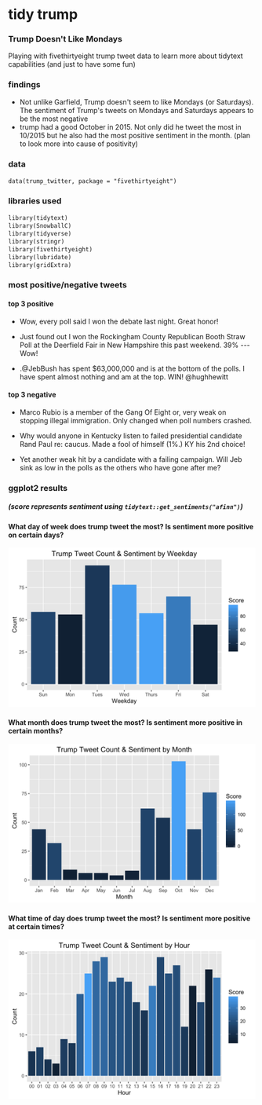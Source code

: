 # tidy trump
### Trump Doesn't Like Mondays

Playing with fivethirtyeight trump tweet data to learn more about tidytext capabilities (and just to have some fun)

### findings
 * Not unlike Garfield, Trump doesn't seem to like Mondays (or Saturdays).  The sentiment of Trump's tweets on Mondays and Saturdays appears to be the most negative
 * trump had a good October in 2015.  Not only did he tweet the most in 10/2015 but he also had the most positive sentiment in the month. (plan to look more into cause of positivity)

### data
    data(trump_twitter, package = "fivethirtyeight")

### libraries used
    library(tidytext)
    library(SnowballC)
    library(tidyverse)
    library(stringr)
    library(fivethirtyeight)
    library(lubridate)
    library(gridExtra)

### most positive/negative tweets
#### top 3 positive
 * Wow, every poll said I won the debate last night. Great honor!

 * Just found out I won the Rockingham County Republican Booth Straw Poll at the Deerfield Fair in New Hampshire this past weekend. 39% ---Wow!

 * .@JebBush has spent  $63,000,000 and is at the bottom of the polls. I have spent almost nothing and am at the top. WIN!  @hughhewitt 

#### top 3 negative
  * Marco Rubio is a member of the Gang Of Eight or, very weak on stopping illegal immigration. Only changed when poll numbers crashed.

  * Why would anyone in Kentucky listen to failed presidential candidate Rand Paul re: caucus. Made a fool of himself (1%.) KY his 2nd choice!

  * Yet another weak hit by a candidate with a failing campaign. Will Jeb sink as low in the polls as the others who have gone after me?

### ggplot2 results 
##### (score represents sentiment using `tidytext::get_sentiments("afinn")`)
#### What day of week does trump tweet the most?  Is sentiment more positive on certain days?
![Sentiment by day](plots/sentByDay.png)

#### What month does trump tweet the most?  Is sentiment more positive in certain months?
![Sentiment over time full](plots/sentByMonth.png)

#### What time of day does trump tweet the most?  Is sentiment more positive at certain times?
![Sentiment by hour](plots/sentByHour.png)



